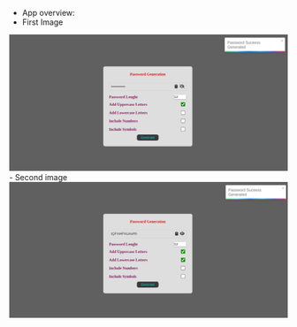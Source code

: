 - App overview:
- First Image
<img src="src/Assest/One.png">
- Second image
<img src="src/Assest/two.png">